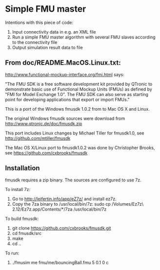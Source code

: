 # Simple FMU master

Intentions with this piece of code:

1. Input connectivity data in e.g. an XML file
2. Run a simple FMU master algorithm with several FMU slaves according to the connectivity file
3. Output simulation result data to file


## From doc/README.MacOS.Linux.txt:

http://www.functional-mockup-interface.org/fmi.html says:

"The FMU SDK is a free software development kit provided by QTronic to
demonstrate basic use of Functional Mockup Units (FMUs) as defined by
"FMI for Model Exchange 1.0". The FMU SDK can also serve as starting
point for developing applications that export or import FMUs."

This is a port of the Windows fmusdk 1.0.2 from to Mac OS X and Linux.

The original Windows fmusdk sources were download from
http://www.qtronic.de/doc/fmusdk.zip

This port includes Linux changes by Michael Tiller for fmusdk1.0,
see http://github.com/mtiller/fmusdk

The Mac OS X/Linux port to fmusdk1.0.2 was done by Christopher Brooks,
see https://github.com/cxbrooks/fmusdk


Installation
------------

fmusdk requires a zip binary.  The sources are configured to use 7z.

To install 7z:

1. Go to http://leifertin.info/app/eZ7z/ and install ez7z.
2. Copy the 7za binary to /usr/local/bin/7z:
   sudo cp /Volumes/Ez7z\ 2.12/Ez7z.app/Contents/*/7za /usr/local/bin/7z

To build fmusdk:

1. git clone https://github.com/cxbrooks/fmusdk.git
2. cd fmusdk/src
3. make
4. cd ..

To run:
1. ./fmusim me fmu/me/bouncingBall.fmu 5 0.1 0 c